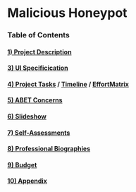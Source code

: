 # Malicious Honeypot
### Table of Contents

#### [1) Project Description](https://github.com/alexperkins/Senior-Design/blob/master/Project%20Details/Project-Description.md)
#### [3) UI Specificication](https://github.com/alexperkins/Senior-Design/blob/master/Design_Diagrams/User_Stories.md)
#### [4) Project Tasks](https://github.com/alexperkins/Senior-Design/blob/master/Timeline/Task_List.md) / [Timeline](https://github.com/alexperkins/Senior-Design/blob/master/Timeline/Timeline.png) / [EffortMatrix](https://github.com/alexperkins/Senior-Design/blob/master/Timeline/EffortMatrix.png)
#### [5) ABET Concerns](https://github.com/alexperkins/Senior-Design/blob/master/Project%20Details/Constraints.md)
#### [6) Slideshow](https://github.com/alexperkins/Senior-Design/blob/master/Slideshow/MaliciousHoneypotPPT.pptx)
#### [7) Self-Assessments](https://github.com/alexperkins/Senior-Design/tree/master/Self%20Assesments)
#### [8) Professional Biographies](https://github.com/alexperkins/Senior-Design/blob/master/Biographies)
#### [9) Budget](https://github.com/alexperkins/Senior-Design/blob/master/Project%20Details/Budget.md)
#### [10) Appendix](https://github.com/alexperkins/Senior-Design/tree/master/Project%20Details/Appendix)
